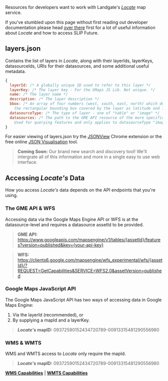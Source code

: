 Resources for developers want to work with Landgate's [*Locate*](http://www.locate.wa.gov.au) map service.

If you've stumbled upon this page without first reading out developer documentation please head [over there](https://github.com/Landgate/slip-developer-documentation/wiki) first for a lot of useful information about *Locate* and how to access SLIP Future.

## layers.json
Contains the list of layers in *Locate*, along with their layerIds, layerKeys, datasourceIds, URIs for their datasources, and some additional useful metadata.

```javascript
{
  layerId: /* A globally unique ID used to refer to this layer */
  layerKey: /* The layer key - For the GMaps JS Lib. Not unique. */
  name: /* The layer name */
  description: /* The layer description */
  bbox: /* An array of four numbers (west, south, east, north) which define 
    the rectangular bounding box covered by the layer as latitude and longitude in decimal degrees */
  datasourceType: /* The type of layer - one of "table" or "image" */
  datasources: /* The path to the GME API resource of the more specific version of this asset. 
    Used for querying features and only applies to datasourceType "image". */
}
```

For easier viewing of layers.json try the [JSONView](https://chrome.google.com/webstore/detail/jsonview/chklaanhfefbnpoihckbnefhakgolnmc?hl=en) Chrome extension or the free online [JSON Visualisation](http://chris.photobooks.com/json/default.htm) tool.

> **Coming Soon:** Our brand new search and discovery tool! We'll intergrate all of this information and more in a single easy to use web interface.

## Accessing *Locate's* Data
How you access *Locate's* data depends on the API endpoints that you're using.

### The GME API & WFS
Accessing data via the Google Maps Engine API or WFS is at the datasource-level and requires a datasource assetId to be provided.

> **GME API:** https://www.googleapis.com/mapsengine/v1/tables/{assetId}/features?version=published&key={your-api-key}

> **WFS:** https://clients6.google.com/mapsengine/wfs_experimental/wfs/{assetId}/?REQUEST=GetCapabilities&SERVICE=WFS2.0&assetVersion=published

### Google Maps JavaScript API
The Google Maps JavaScript API has two ways of accessing data in Google Maps Engine:

1. Via the layerId (recommended), or
2. By supplying a mapId and a layerKey.

> ***Locate's* mapID:** 09372590152434720789-00913315481290556980


### WMS & WMTS
WMS and WMTS access to *Locate* only require the mapId.

> ***Locate's* mapID:** 09372590152434720789-00913315481290556980

**[WMS Capabilities](https://mapsengine.google.com/09372590152434720789-00913315481290556980-4/wms/?REQUEST=GetCapabilities&VERSION=1.3.0)** | **[WMTS Capabilities](https://mapsengine.google.com/09372590152434720789-00913315481290556980-4/wmts/?REQUEST=GetCapabilities&VERSION=1.0&SERVICE=WMTS)**
